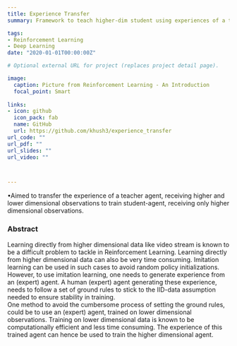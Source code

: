 ```yaml
---
title: Experience Transfer 
summary: Framework to teach higher-dim student using experiences of a teacher.

tags:
- Reinforcement Learning
- Deep Learning
date: "2020-01-01T00:00:00Z"

# Optional external URL for project (replaces project detail page).

image:
  caption: Picture from Reinforcement Learning - An Introduction
  focal_point: Smart
  
links:
- icon: github
  icon_pack: fab
  name: GitHub
  url: https://github.com/khush3/experience_transfer
url_code: ""
url_pdf: ""
url_slides: ""
url_video: ""



---
```

•Aimed to transfer the experience of a teacher agent, receiving higher and lower dimensional observations to train student-agent, receiving only higher dimensional observations.

### Abstract
Learning directly from higher dimensional data like video stream is known to be a difficult problem to tackle in Reinforcement Learning. Learning directly from higher dimensional data can also be very time consuming. Imitation learning can be used in such cases to avoid random policy initializations. However, to use imitation learning, one needs to generate experience from an (expert) agent. A human (expert) agent generating these experience, needs to follow a set of ground rules to stick to the IID-data assumption needed to ensure stability in training. \
One method to avoid the cumbersome process of setting the ground rules, could be to use an (expert) agent, trained on lower dimensional observations. Training on lower dimensional data is known to be computationally efficient and less time consuming<!--[Citation needed] -->. The experience of this trained agent can hence be used to train the higher dimensional agent.
